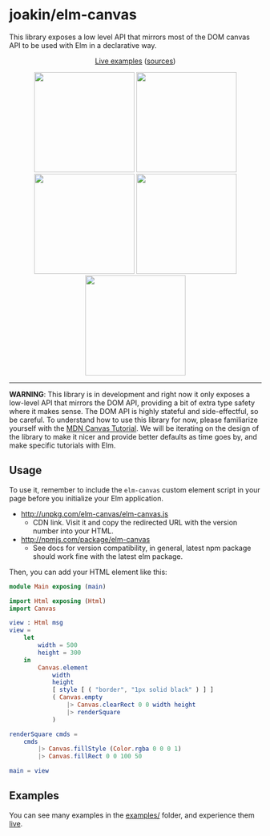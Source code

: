 # joakin/elm-canvas

This library exposes a low level API that mirrors most of the DOM canvas API to
be used with Elm in a declarative way.

<p align="center">
  <a href="https://joakin.github.io/elm-canvas">Live examples</a> (<a href="https://github.com/joakin/elm-canvas/tree/master/examples">sources</a>)
</p>

<p align="center">
  <img width="200" src="https://joakin.github.io/elm-canvas/particles.png" />
  <img width="200" src="https://joakin.github.io/elm-canvas/animated-grid.png" />
  <img width="200" src="https://joakin.github.io/elm-canvas/dynamic-particles.png" />
  <img width="200" src="https://joakin.github.io/elm-canvas/circle-packing.png" />
  <img width="200" src="https://joakin.github.io/elm-canvas/trees.png" />
</p>

---

**WARNING**: This library is in development and right now it only exposes a
low-level API that mirrors the DOM API, providing a bit of extra type safety
where it makes sense. The DOM API is highly stateful and side-effectful, so be
careful. To understand how to use this library for now, please familiarize
yourself with the
[MDN Canvas Tutorial](https://developer.mozilla.org/en-US/docs/Web/API/Canvas_API/Tutorial).
We will be iterating on the design of the library to make it nicer and provide
better defaults as time goes by, and make specific tutorials with Elm.

## Usage

To use it, remember to include the `elm-canvas` custom element script in your
page before you initialize your Elm application.

- <http://unpkg.com/elm-canvas/elm-canvas.js>
  - CDN link. Visit it and copy the redirected URL with the version number into
    your HTML.
- <http://npmjs.com/package/elm-canvas>
  - See docs for version compatibility, in general, latest npm package should
    work fine with the latest elm package.

Then, you can add your HTML element like this:

```elm
module Main exposing (main)

import Html exposing (Html)
import Canvas

view : Html msg
view =
    let
        width = 500
        height = 300
    in
        Canvas.element
            width
            height
            [ style [ ( "border", "1px solid black" ) ] ]
            ( Canvas.empty
                |> Canvas.clearRect 0 0 width height
                |> renderSquare
            )

renderSquare cmds =
    cmds
        |> Canvas.fillStyle (Color.rgba 0 0 0 1)
        |> Canvas.fillRect 0 0 100 50

main = view
```

## Examples

You can see many examples in the
[examples/](https://github.com/joakin/elm-canvas/tree/master/examples) folder,
and experience them [live](https://joakin.github.io/elm-canvas).

```

```
